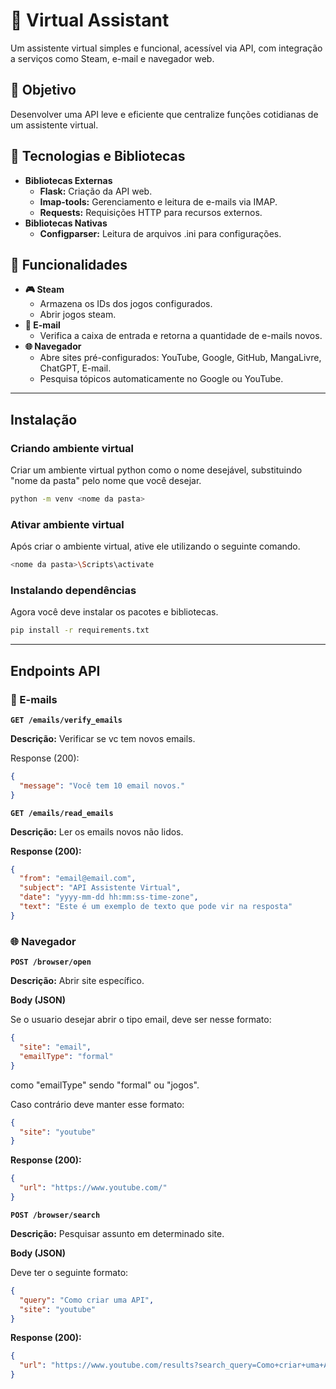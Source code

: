 # 🤖 Virtual Assistant
Um assistente virtual simples e funcional, acessível via API, com integração a serviços como Steam, e-mail e navegador web.

## 🚀 Objetivo
Desenvolver uma API leve e eficiente que centralize funções cotidianas de um assistente virtual.

## 🧰 Tecnologias e Bibliotecas
- **Bibliotecas Externas**
  - **Flask:** Criação da API web.
  - **Imap-tools:** Gerenciamento e leitura de e-mails via IMAP.
  - **Requests:** Requisições HTTP para recursos externos.
- **Bibliotecas Nativas**
  - **Configparser:** Leitura de arquivos .ini para configurações.

## 🎯 Funcionalidades
- **🎮 Steam**
  - Armazena os IDs dos jogos configurados.
  - Abrir jogos steam.
- **📧 E-mail**
  - Verifica a caixa de entrada e retorna a quantidade de e-mails novos.
- **🌐 Navegador**
  - Abre sites pré-configurados: YouTube, Google, GitHub, MangaLivre, ChatGPT, E-mail.
  - Pesquisa tópicos automaticamente no Google ou YouTube.

---

## Instalação
### Criando ambiente virtual
Criar um ambiente virtual python como o nome desejável, substituindo "nome da pasta" pelo nome que você desejar.

```bash
python -m venv <nome da pasta>
```

### Ativar ambiente virtual
Após criar o ambiente virtual, ative ele utilizando o seguinte comando.

```bash
<nome da pasta>\Scripts\activate
```

### Instalando dependências
Agora você deve instalar os pacotes e bibliotecas.

```bash
pip install -r requirements.txt
```

---

## Endpoints API

### 📧 E-mails

**`GET /emails/verify_emails`**

**Descrição:** Verificar se vc tem novos emails.

Response (200):
```json
{
  "message": "Você tem 10 email novos."
}
```

**`GET /emails/read_emails`**

**Descrição:** Ler os emails novos não lidos.

**Response (200):**
```json
{
  "from": "email@email.com",
  "subject": "API Assistente Virtual",
  "date": "yyyy-mm-dd hh:mm:ss-time-zone",
  "text": "Este é um exemplo de texto que pode vir na resposta"
}
```

### 🌐 Navegador

**`POST /browser/open`**

**Descrição:** Abrir site específico.

**Body (JSON)**

Se o usuario desejar abrir o tipo email, deve ser nesse formato:
```json
{
  "site": "email",
  "emailType": "formal"
}
```
como "emailType" sendo "formal" ou "jogos".

Caso contrário deve manter esse formato:
```json
{
  "site": "youtube"
}
```

**Response (200):**
```json
{
  "url": "https://www.youtube.com/"
}
```

**`POST /browser/search`**

**Descrição:** Pesquisar assunto em determinado site.

**Body (JSON)**

Deve ter o seguinte formato:
```json
{
  "query": "Como criar uma API",
  "site": "youtube"
}
```

**Response (200):**
```json
{
  "url": "https://www.youtube.com/results?search_query=Como+criar+uma+API"
}
```